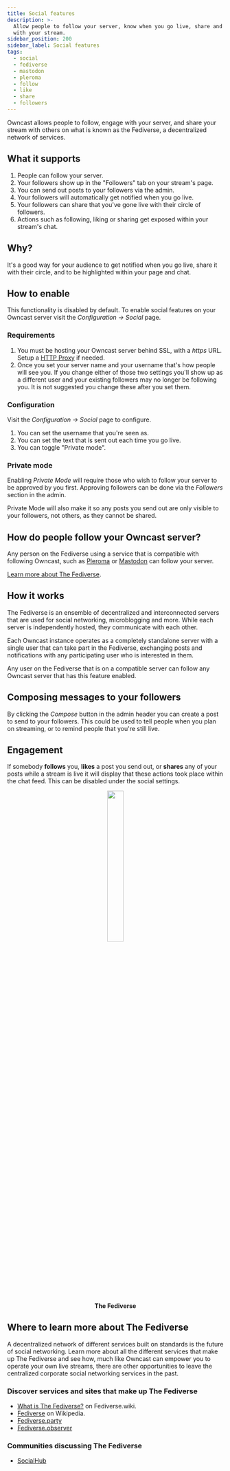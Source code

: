 ```yaml
---
title: Social features
description: >-
  Allow people to follow your server, know when you go live, share and interact
  with your stream.
sidebar_position: 200
sidebar_label: Social features
tags:
  - social
  - fediverse
  - mastodon
  - pleroma
  - follow
  - like
  - share
  - followers
---
```


Owncast allows people to follow, engage with your server, and share your stream with others on what is known as the Fediverse, a decentralized network of services.

## What it supports

1. People can follow your server.
1. Your followers show up in the "Followers" tab on your stream's page.
1. You can send out posts to your followers via the admin.
1. Your followers will automatically get notified when you go live.
1. Your followers can share that you've gone live with their circle of followers.
1. Actions such as following, liking or sharing get exposed within your stream's chat.

## Why?

It's a good way for your audience to get notified when you go live, share it with their circle, and to be highlighted within your page and chat.

## How to enable

This functionality is disabled by default. To enable social features on your Owncast server visit the _Configuration -> Social_ page.

### Requirements

1. You must be hosting your Owncast server behind SSL, with a _https_ URL. Setup a [HTTP Proxy](/docs/sslproxies/nginx) if needed.
1. Once you set your server name and your username that's how people will see you. If you change either of those two settings you'll show up as a different user and your existing followers may no longer be following you. It is not suggested you change these after you set them.

### Configuration

Visit the _Configuration -> Social_ page to configure.

1. You can set the username that you're seen as.
1. You can set the text that is sent out each time you go live.
1. You can toggle "Private mode".

### Private mode

Enabling _Private Mode_ will require those who wish to follow your server to be approved by you first. Approving followers can be done via the _Followers_ section in the admin.

Private Mode will also make it so any posts you send out are only visible to your followers, not others, as they cannot be shared.

## How do people follow your Owncast server?

Any person on the Fediverse using a service that is compatible with following Owncast, such as [Pleroma](https://pleroma.social/) or [Mastodon](https://joinmastodon.org/) can follow your server.

[Learn more about The Fediverse](#learn-more).

## How it works

The Fediverse is an ensemble of decentralized and interconnected servers that are used for social networking, microblogging and more. While each server is independently hosted, they communicate with each other.

Each Owncast instance operates as a completely standalone server with a single user that can take part in the Fediverse, exchanging posts and notifications with any participating user who is interested in them.

Any user on the Fediverse that is on a compatible server can follow any Owncast server that has this feature enabled.

## Composing messages to your followers

By clicking the _Compose_ button in the admin header you can create a post to send to your followers. This could be used to tell people when you plan on streaming, or to remind people that you're still live.

## Engagement

If somebody **follows** you, **likes** a post you send out, or **shares** any of your posts while a stream is live it will display that these actions took place within the chat feed. This can be disabled under the social settings.

<center>
    <figure>
  <img src="/docs/img/fediverse.svg" width="30%" id="learn-more" />
  <figcaption>
      <h4>The Fediverse</h4>
  </figcaption>
</figure>
</center>

## Where to learn more about The Fediverse

A decentralized network of different services built on standards is the future of social networking. Learn more about all the different services that make up The Fediverse and see how, much like Owncast can empower you to operate your own live streams, there are other opportunities to leave the centralized corporate social networking services in the past.

### Discover services and sites that make up The Fediverse

- [What is The Fediverse?](https://joinfediverse.wiki/What_is_the_Fediverse%3F) on Fediverse.wiki.
- [Fediverse](https://en.wikipedia.org/wiki/Fediverse) on Wikipedia.
- [Fediverse.party](https://fediverse.party/)
- [Fediverse.observer](https://fediverse.observer/)

### Communities discussing The Fediverse

- [SocialHub](https://socialhub.activitypub.rocks/)
